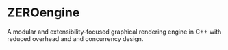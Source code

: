 # ZEROengine
A modular and extensibility-focused graphical rendering engine in C++ with reduced overhead and and concurrency design.
